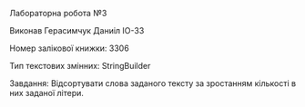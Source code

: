Лабораторна робота №3

Виконав Герасимчук Даниіл ІО-33

Номер залікової книжки: 3306

Тип текстових змінних: StringBuilder

Завдання: Відсортувати слова заданого тексту за зростанням кількості в них заданої
літери.
